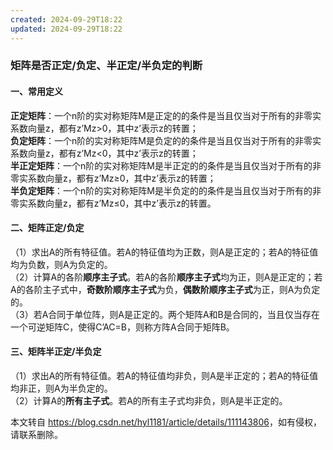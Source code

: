 ```yaml
---
created: 2024-09-29T18:22
updated: 2024-09-29T18:22
---
```

 

### 矩阵是否正定/负定、半正定/半负定的判断

#### 一、常用定义

**正定矩阵**：一个n阶的实对称矩阵M是正定的的条件是当且仅当对于所有的非零实系数向量z，都有z’Mz>0，其中z’表示z的转置；  
**负定矩阵**：一个n阶的实对称矩阵M是负定的的条件是当且仅当对于所有的非零实系数向量z，都有z’Mz<0，其中z’表示z的转置；  
**半正定矩阵**：一个n阶的实对称矩阵M是半正定的的条件是当且仅当对于所有的非零实系数向量z，都有z’Mz≥0，其中z’表示z的转置；  
**半负定矩阵**：一个n阶的实对称矩阵M是半负定的的条件是当且仅当对于所有的非零实系数向量z，都有z’Mz≤0，其中z’表示z的转置。

#### 二、矩阵正定/负定

（1）求出A的所有特征值。若A的特征值均为正数，则A是正定的；若A的特征值均为负数，则A为负定的。  
（2）计算A的各阶**顺序主子式**。若A的各阶**顺序主子式**均为正，则A是正定的；若A的各阶主子式中，**奇数阶顺序主子式**为负，**偶数阶顺序主子式**为正，则A为负定的。  
（3）若A合同于单位阵，则A是正定的。两个矩阵A和B是合同的，当且仅当存在一个可逆矩阵C，使得C’AC=B，则称方阵A合同于矩阵B。

#### 三、矩阵半正定/半负定

（1）求出A的所有特征值。若A的特征值均非负，则A是半正定的；若A的特征值均非正，则A为半负定的。  
（2）计算A的**所有主子式**。若A的所有主子式均非负，则A是半正定的。

本文转自 <https://blog.csdn.net/hyl1181/article/details/111143806>，如有侵权，请联系删除。